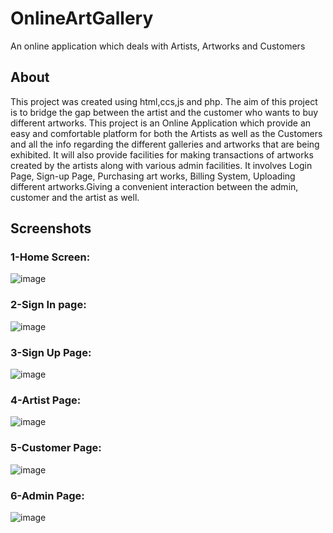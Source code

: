 # OnlineArtGallery
An online application which deals with Artists, Artworks and Customers  
## About
This project was created using html,ccs,js and php. The aim of this project is to bridge the gap between the artist and the customer who wants to buy different artworks. This project is an Online Application which provide an easy and comfortable platform for both the Artists as well as the Customers and all the info regarding the different galleries and artworks that are being exhibited. It will also provide facilities for making transactions of artworks created by the artists along with various admin facilities. It involves Login Page, Sign-up Page, Purchasing art works, Billing System, Uploading different artworks.Giving a convenient interaction between the admin, customer and the artist as well.
## Screenshots
### 1-Home Screen:
![image](https://user-images.githubusercontent.com/86741118/129933945-11c9c51d-3e3d-40cc-9862-59ab57e6da38.png)
### 2-Sign In page:
![image](https://user-images.githubusercontent.com/86741118/129934052-223ed6eb-33ca-4447-9adf-7dddbd55c9d9.png)
### 3-Sign Up Page:
![image](https://user-images.githubusercontent.com/86741118/129934161-cdf5d725-3d5e-4cad-b604-145828ddb10b.png)
### 4-Artist Page:
![image](https://user-images.githubusercontent.com/86741118/129934252-5af52172-7f39-4aa1-b172-0ac0120de25c.png)
### 5-Customer Page:
![image](https://user-images.githubusercontent.com/86741118/129934365-60c21b59-e5c7-494b-b7bb-620674fc826c.png)
### 6-Admin Page:
![image](https://user-images.githubusercontent.com/86741118/129934397-c4823a8f-4d19-486b-8cb8-bd1a4d3767f4.png)
